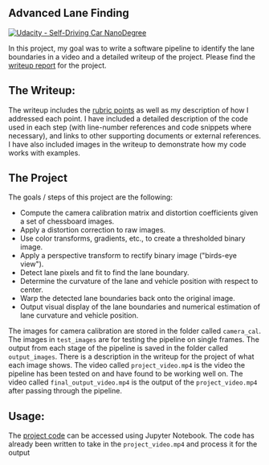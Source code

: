## Advanced Lane Finding
[![Udacity - Self-Driving Car NanoDegree](https://s3.amazonaws.com/udacity-sdc/github/shield-carnd.svg)](http://www.udacity.com/drive)


In this project, my goal was to write a software pipeline to identify the lane boundaries in a video and a detailed writeup of the project.  Please find the [writeup report](https://github.com/akashmod/Self_Driving_Car_Advanced_Lane_Finding/blob/master/writeup_template.md) for the project. 

The Writeup:
---
The writeup includes the [rubric points](https://review.udacity.com/#!/rubrics/571/view) as well as my description of how I addressed each point.  I have included a detailed description of the code used in each step (with line-number references and code snippets where necessary), and links to other supporting documents or external references.  I have also included images in the writeup to demonstrate how my code works with examples.   

The Project
---

The goals / steps of this project are the following:

* Compute the camera calibration matrix and distortion coefficients given a set of chessboard images.
* Apply a distortion correction to raw images.
* Use color transforms, gradients, etc., to create a thresholded binary image.
* Apply a perspective transform to rectify binary image ("birds-eye view").
* Detect lane pixels and fit to find the lane boundary.
* Determine the curvature of the lane and vehicle position with respect to center.
* Warp the detected lane boundaries back onto the original image.
* Output visual display of the lane boundaries and numerical estimation of lane curvature and vehicle position.

The images for camera calibration are stored in the folder called `camera_cal`.  The images in `test_images` are for testing the pipeline on single frames.
The output from each stage of the pipeline is saved in the folder called `output_images`. There is a description in the writeup for the project of what each image shows.    The video called `project_video.mp4` is the video the pipeline has been tested on and have found to be working well on.  The video called `final_output_video.mp4` is the output of the `project_video.mp4` after passing through the pipeline.

Usage:
---
The [project code](https://github.com/akashmod/Self_Driving_Car_Advanced_Lane_Finding/blob/master/Advanced_Lane_Finding_P4.ipynb) can be accessed using Jupyter Notebook. The code has already been written to take in the `project_video.mp4` and process it for the output
